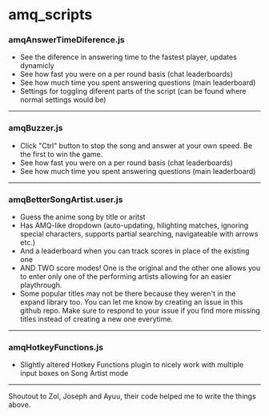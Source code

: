 # amq_scripts

### amqAnswerTimeDiference.js
- See the diference in answering time to the fastest player, updates dynamicly
- See how fast you were on a per round basis (chat leaderboards)
- See how much time you spent answering questions (main leaderboard)
- Settings for toggling diferent parts of the script (can be found where normal settings would be)
---
### amqBuzzer.js
- Click "Ctrl" button to stop the song and answer at your own speed. Be the first to win the game.
- See how fast you were on a per round basis (chat leaderboards)
- See how much time you spent answering questions (main leaderboard)
---
### amqBetterSongArtist.user.js
- Guess the anime song by title or aritst
- Has AMQ-like dropdown (auto-updating, hilighting matches, ignoring special characters, supports partial searching, navigateable with arrows etc.)
- And a leaderboard when you can track scores in place of the existing one
- AND TWO score modes! One is the original and the other one allows you to enter only one of the performing artists allowing for an easier playthrough.
- Some popular titles may not be there because they weren't in the expand library too. You can let me know by creating an issue in this github repo. Make sure to respond to your issue if you find more missing titles instead of creating a new one everytime.
---
### amqHotkeyFunctions.js
- Slightly altered Hotkey Functions plugin to nicely work with multiple input boxes on Song Artist mode
---
Shoutout to Zol, Joseph and Ayuu, their code helped me to write the things above.

